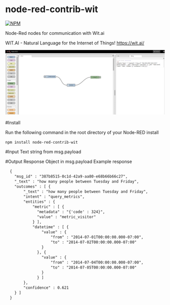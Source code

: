 node-red-contrib-wit
====================

[![NPM](https://nodei.co/npm/node-red-contrib-wit.png?downloads=true&downloadRank=true&stars=true)](https://nodei.co/npm/node-red-contrib-wit/)

Node-Red nodes for communication with Wit.ai

WIT.AI - Natural Language for the Internet of Things! https://wit.ai/

[![Screen shot](https://raw.githubusercontent.com/efa2000/node-red-contrib-wit/master/screen-shot.png)](https://raw.githubusercontent.com/efa2000/node-red-contrib-wit/master/screen-shot.png)

#Install

Run the following command in the root directory of your Node-RED install

    npm install node-red-contrib-wit

#Input
Text string from msg.payload

#Output
Response Object in msg.payload
Example response

	  {
	    "msg_id" : "387b8515-0c1d-42a9-aa80-e68b66b66c27",
	    "_text" : "how many people between Tuesday and Friday",
	    "outcomes" : [ {
	        "_text" : "how many people between Tuesday and Friday",
	        "intent" : "query_metrics",
	        "entities" : {
	            "metric" : [ {
	              "metadata" : "{'code' : 324}",
	              "value" : "metric_visitor"
	            } ],
	            "datetime" : [ {
	                "value" : {
	                    "from" : "2014-07-01T00:00:00.000-07:00",
	                    "to" : "2014-07-02T00:00:00.000-07:00"
	                }
	              }, {
	                "value" : {
	                    "from" : "2014-07-04T00:00:00.000-07:00",
	                    "to" : "2014-07-05T00:00:00.000-07:00"
	                }
	              } ]
	        },
	        "confidence" : 0.621
	    } ]
	  }
 


